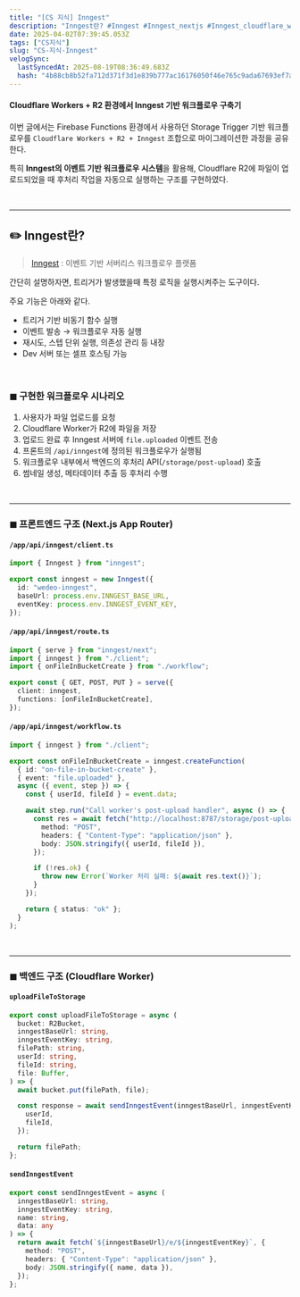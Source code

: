 ```yaml
---
title: "[CS 지식] Inngest"
description: "Inngest란? #Inngest #Inngest_nextjs #Inngest_cloudflare_workers"
date: 2025-04-02T07:39:45.053Z
tags: ["CS지식"]
slug: "CS-지식-Inngest"
velogSync:
  lastSyncedAt: 2025-08-19T08:36:49.683Z
  hash: "4b88cb8b52fa712d371f3d1e839b777ac16176050f46e765c9ada67693ef7ae6"
---
```


#### Cloudflare Workers + R2 환경에서 Inngest 기반 워크플로우 구축기

이번 글에서는 Firebase Functions 환경에서 사용하던 Storage Trigger 기반 워크플로우를 `Cloudflare Workers + R2 + Inngest` 조합으로 마이그레이션한 과정을 공유한다. 

특히 **Inngest의 이벤트 기반 워크플로우 시스템**을 활용해, Cloudflare R2에 파일이 업로드되었을 때 후처리 작업을 자동으로 실행하는 구조를 구현하였다.

<br>

---

## ✏️ Inngest란?

>[Inngest](https://www.inngest.com)
: 이벤트 기반 서버리스 워크플로우 플랫폼

간단히 설명하자면, 트리거가 발생했을때 특정 로직을 실행시켜주는 도구이다.

주요 기능은 아래와 같다.

- 트리거 기반 비동기 함수 실행
- 이벤트 발송 → 워크플로우 자동 실행
- 재시도, 스텝 단위 실행, 의존성 관리 등 내장
- Dev 서버 또는 셀프 호스팅 가능


<br>


### ◼︎ 구현한 워크플로우 시나리오

1. 사용자가 파일 업로드를 요청
2. Cloudflare Worker가 R2에 파일을 저장
3. 업로드 완료 후 Inngest 서버에 `file.uploaded` 이벤트 전송
4. 프론트의 `/api/inngest`에 정의된 워크플로우가 실행됨
5. 워크플로우 내부에서 백엔드의 후처리 API(`/storage/post-upload`) 호출
6. 썸네일 생성, 메타데이터 추출 등 후처리 수행

<br>

---

### ◼︎ 프론트엔드 구조 (Next.js App Router)

#### `/app/api/inngest/client.ts`
```ts
import { Inngest } from "inngest";

export const inngest = new Inngest({
  id: "wedeo-inngest",
  baseUrl: process.env.INNGEST_BASE_URL,
  eventKey: process.env.INNGEST_EVENT_KEY,
});
```

#### `/app/api/inngest/route.ts`
```ts
import { serve } from "inngest/next";
import { inngest } from "./client";
import { onFileInBucketCreate } from "./workflow";

export const { GET, POST, PUT } = serve({
  client: inngest,
  functions: [onFileInBucketCreate],
});
```

#### `/app/api/inngest/workflow.ts`
```ts
import { inngest } from "./client";

export const onFileInBucketCreate = inngest.createFunction(
  { id: "on-file-in-bucket-create" },
  { event: "file.uploaded" },
  async ({ event, step }) => {
    const { userId, fileId } = event.data;

    await step.run("Call worker's post-upload handler", async () => {
      const res = await fetch("http://localhost:8787/storage/post-upload", {
        method: "POST",
        headers: { "Content-Type": "application/json" },
        body: JSON.stringify({ userId, fileId }),
      });

      if (!res.ok) {
        throw new Error(`Worker 처리 실패: ${await res.text()}`);
      }
    });

    return { status: "ok" };
  }
);
```

<br>

---

### ◼︎ 백엔드 구조 (Cloudflare Worker)

#### `uploadFileToStorage`
```ts
export const uploadFileToStorage = async (
  bucket: R2Bucket,
  inngestBaseUrl: string,
  inngestEventKey: string,
  filePath: string,
  userId: string,
  fileId: string,
  file: Buffer,
) => {
  await bucket.put(filePath, file);

  const response = await sendInngestEvent(inngestBaseUrl, inngestEventKey, "file.uploaded", {
    userId,
    fileId,
  });

  return filePath;
};
```

#### `sendInngestEvent`
```ts
export const sendInngestEvent = async (
  inngestBaseUrl: string,
  inngestEventKey: string,
  name: string,
  data: any
) => {
  return await fetch(`${inngestBaseUrl}/e/${inngestEventKey}`, {
    method: "POST",
    headers: { "Content-Type": "application/json" },
    body: JSON.stringify({ name, data }),
  });
};
```
